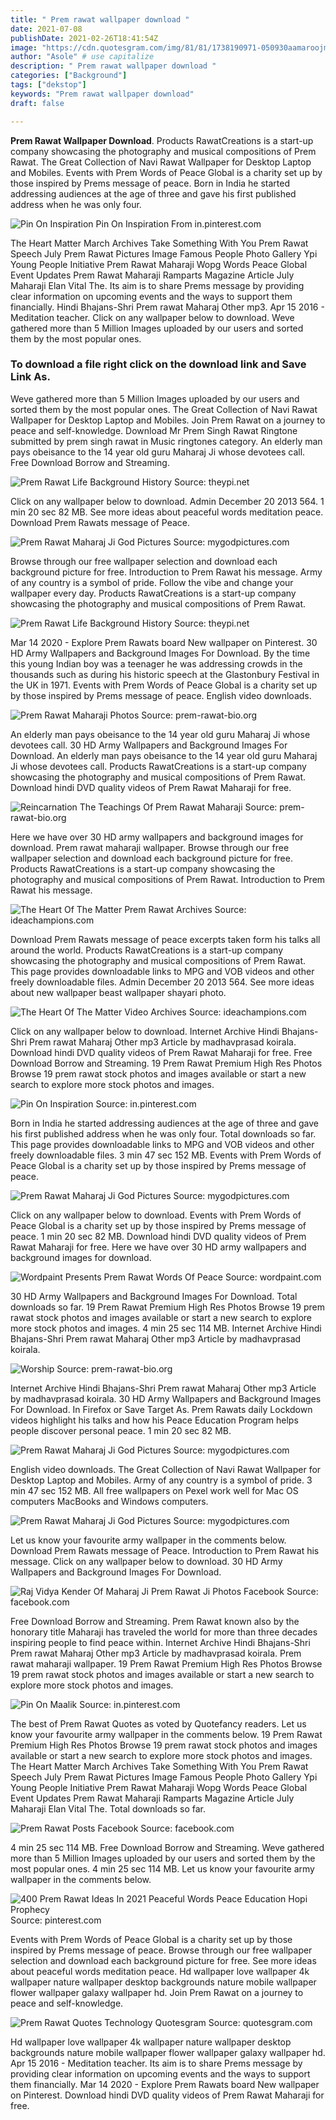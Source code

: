 ```yaml
---
title: " Prem rawat wallpaper download "
date: 2021-07-08
publishDate: 2021-02-26T18:41:54Z
image: "https://cdn.quotesgram.com/img/81/81/1738190971-050930aamaroojm116.jpg"
author: "Asole" # use capitalize
description: " Prem rawat wallpaper download "
categories: ["Background"]
tags: ["dekstop"]
keywords: "Prem rawat wallpaper download"
draft: false

---
```



**Prem Rawat Wallpaper Download**. Products RawatCreations is a start-up company showcasing the photography and musical compositions of Prem Rawat. The Great Collection of Navi Rawat Wallpaper for Desktop Laptop and Mobiles. Events with Prem Words of Peace Global is a charity set up by those inspired by Prems message of peace. Born in India he started addressing audiences at the age of three and gave his first published address when he was only four.

![Pin On Inspiration](https://i.pinimg.com/originals/ae/95/f0/ae95f08f4831de746ff95837f68d0032.jpg "Pin On Inspiration")
Pin On Inspiration From in.pinterest.com


The Heart Matter March Archives Take Something With You Prem Rawat Speech July Prem Rawat Pictures Image Famous People Photo Gallery Ypi Young People Initiative Prem Rawat Maharaji Wopg Words Peace Global Event Updates Prem Rawat Maharaji Ramparts Magazine Article July Maharaji Elan Vital The. Its aim is to share Prems message by providing clear information on upcoming events and the ways to support them financially. Hindi Bhajans-Shri Prem rawat Maharaj Other mp3. Apr 15 2016 - Meditation teacher. Click on any wallpaper below to download. Weve gathered more than 5 Million Images uploaded by our users and sorted them by the most popular ones.

### To download a file right click on the download link and Save Link As.

Weve gathered more than 5 Million Images uploaded by our users and sorted them by the most popular ones. The Great Collection of Navi Rawat Wallpaper for Desktop Laptop and Mobiles. Join Prem Rawat on a journey to peace and self-knowledge. Download Mr Prem Singh Rawat Ringtone submitted by prem singh rawat in Music ringtones category. An elderly man pays obeisance to the 14 year old guru Maharaj Ji whose devotees call. Free Download Borrow and Streaming.


![Prem Rawat Life Background History](http://theypi.net/img/mr10.png "Prem Rawat Life Background History")
Source: theypi.net

Click on any wallpaper below to download. Admin December 20 2013 564. 1 min 20 sec 82 MB. See more ideas about peaceful words meditation peace. Download Prem Rawats message of Peace.

![Prem Rawat Maharaj Ji God Pictures](https://www.mygodpictures.com/wp-content/uploads/2015/06/Prem-Rawat-Ji.jpg "Prem Rawat Maharaj Ji God Pictures")
Source: mygodpictures.com

Browse through our free wallpaper selection and download each background picture for free. Introduction to Prem Rawat his message. Army of any country is a symbol of pride. Follow the vibe and change your wallpaper every day. Products RawatCreations is a start-up company showcasing the photography and musical compositions of Prem Rawat.

![Prem Rawat Life Background History](http://theypi.net/img/mr7.jpg "Prem Rawat Life Background History")
Source: theypi.net

Mar 14 2020 - Explore Prem Rawats board New wallpaper on Pinterest. 30 HD Army Wallpapers and Background Images For Download. By the time this young Indian boy was a teenager he was addressing crowds in the thousands such as during his historic speech at the Glastonbury Festival in the UK in 1971. Events with Prem Words of Peace Global is a charity set up by those inspired by Prems message of peace. English video downloads.

![Prem Rawat Maharaji Photos](http://www.prem-rawat-bio.org/imgs/pinups/gallery/tn_photos10.jpg "Prem Rawat Maharaji Photos")
Source: prem-rawat-bio.org

An elderly man pays obeisance to the 14 year old guru Maharaj Ji whose devotees call. 30 HD Army Wallpapers and Background Images For Download. An elderly man pays obeisance to the 14 year old guru Maharaj Ji whose devotees call. Products RawatCreations is a start-up company showcasing the photography and musical compositions of Prem Rawat. Download hindi DVD quality videos of Prem Rawat Maharaji for free.

![Reincarnation The Teachings Of Prem Rawat Maharaji](http://www.prem-rawat-bio.org/dlm_pubs/elanvital/1980_0401/prem_rawat_38.jpg "Reincarnation The Teachings Of Prem Rawat Maharaji")
Source: prem-rawat-bio.org

Here we have over 30 HD army wallpapers and background images for download. Prem rawat maharaji wallpaper. Browse through our free wallpaper selection and download each background picture for free. Products RawatCreations is a start-up company showcasing the photography and musical compositions of Prem Rawat. Introduction to Prem Rawat his message.

![The Heart Of The Matter Prem Rawat Archives](http://www.ideachampions.com/heart/clear%20path.jpg "The Heart Of The Matter Prem Rawat Archives")
Source: ideachampions.com

Download Prem Rawats message of peace excerpts taken form his talks all around the world. Products RawatCreations is a start-up company showcasing the photography and musical compositions of Prem Rawat. This page provides downloadable links to MPG and VOB videos and other freely downloadable files. Admin December 20 2013 564. See more ideas about new wallpaper beast wallpaper shayari photo.

![The Heart Of The Matter Video Archives](http://www.ideachampions.com/heart/101205Gorakhpur_mk_571.png "The Heart Of The Matter Video Archives")
Source: ideachampions.com

Click on any wallpaper below to download. Internet Archive Hindi Bhajans-Shri Prem rawat Maharaj Other mp3 Article by madhavprasad koirala. Download hindi DVD quality videos of Prem Rawat Maharaji for free. Free Download Borrow and Streaming. 19 Prem Rawat Premium High Res Photos Browse 19 prem rawat stock photos and images available or start a new search to explore more stock photos and images.

![Pin On Inspiration](https://i.pinimg.com/originals/ae/95/f0/ae95f08f4831de746ff95837f68d0032.jpg "Pin On Inspiration")
Source: in.pinterest.com

Born in India he started addressing audiences at the age of three and gave his first published address when he was only four. Total downloads so far. This page provides downloadable links to MPG and VOB videos and other freely downloadable files. 3 min 47 sec 152 MB. Events with Prem Words of Peace Global is a charity set up by those inspired by Prems message of peace.

![Prem Rawat Maharaj Ji God Pictures](https://www.mygodpictures.com/wp-content/uploads/2015/06/Prem-Rawat-Image.jpg "Prem Rawat Maharaj Ji God Pictures")
Source: mygodpictures.com

Click on any wallpaper below to download. Events with Prem Words of Peace Global is a charity set up by those inspired by Prems message of peace. 1 min 20 sec 82 MB. Download hindi DVD quality videos of Prem Rawat Maharaji for free. Here we have over 30 HD army wallpapers and background images for download.

![Wordpaint Presents Prem Rawat Words Of Peace](https://www.wordpaint.com/images/prem_rawat/Prem-Rawat2.jpg "Wordpaint Presents Prem Rawat Words Of Peace")
Source: wordpaint.com

30 HD Army Wallpapers and Background Images For Download. Total downloads so far. 19 Prem Rawat Premium High Res Photos Browse 19 prem rawat stock photos and images available or start a new search to explore more stock photos and images. 4 min 25 sec 114 MB. Internet Archive Hindi Bhajans-Shri Prem rawat Maharaj Other mp3 Article by madhavprasad koirala.

![Worship](http://www.prem-rawat-bio.org/dlm_pubs/elanvital/1979_0304/prem_rawat_17.jpg "Worship")
Source: prem-rawat-bio.org

Internet Archive Hindi Bhajans-Shri Prem rawat Maharaj Other mp3 Article by madhavprasad koirala. 30 HD Army Wallpapers and Background Images For Download. In Firefox or Save Target As. Prem Rawats daily Lockdown videos highlight his talks and how his Peace Education Program helps people discover personal peace. 1 min 20 sec 82 MB.

![Prem Rawat Maharaj Ji God Pictures](https://www.mygodpictures.com/wp-content/uploads/2015/06/Prem-Rawat-Ji-Smilng.jpg "Prem Rawat Maharaj Ji God Pictures")
Source: mygodpictures.com

English video downloads. The Great Collection of Navi Rawat Wallpaper for Desktop Laptop and Mobiles. Army of any country is a symbol of pride. 3 min 47 sec 152 MB. All free wallpapers on Pexel work well for Mac OS computers MacBooks and Windows computers.

![Prem Rawat Maharaj Ji God Pictures](https://www.mygodpictures.com/wp-content/uploads/2015/06/Prem-Rawat-Ji-Giving-Speech.jpg "Prem Rawat Maharaj Ji God Pictures")
Source: mygodpictures.com

Let us know your favourite army wallpaper in the comments below. Download Prem Rawats message of Peace. Introduction to Prem Rawat his message. Click on any wallpaper below to download. 30 HD Army Wallpapers and Background Images For Download.

![Raj Vidya Kender Of Maharaj Ji Prem Rawat Ji Photos Facebook](https://lookaside.fbsbx.com/lookaside/crawler/media/?media_id=1803967233159913 "Raj Vidya Kender Of Maharaj Ji Prem Rawat Ji Photos Facebook")
Source: facebook.com

Free Download Borrow and Streaming. Prem Rawat known also by the honorary title Maharaji has traveled the world for more than three decades inspiring people to find peace within. Internet Archive Hindi Bhajans-Shri Prem rawat Maharaj Other mp3 Article by madhavprasad koirala. Prem rawat maharaji wallpaper. 19 Prem Rawat Premium High Res Photos Browse 19 prem rawat stock photos and images available or start a new search to explore more stock photos and images.

![Pin On Maalik](https://i.pinimg.com/originals/d4/42/97/d44297b9830aef9ea9cf4496dd3a8011.jpg "Pin On Maalik")
Source: in.pinterest.com

The best of Prem Rawat Quotes as voted by Quotefancy readers. Let us know your favourite army wallpaper in the comments below. 19 Prem Rawat Premium High Res Photos Browse 19 prem rawat stock photos and images available or start a new search to explore more stock photos and images. The Heart Matter March Archives Take Something With You Prem Rawat Speech July Prem Rawat Pictures Image Famous People Photo Gallery Ypi Young People Initiative Prem Rawat Maharaji Wopg Words Peace Global Event Updates Prem Rawat Maharaji Ramparts Magazine Article July Maharaji Elan Vital The. Total downloads so far.

![Prem Rawat Posts Facebook](https://lookaside.fbsbx.com/lookaside/crawler/media/?media_id=111953798963637 "Prem Rawat Posts Facebook")
Source: facebook.com

4 min 25 sec 114 MB. Free Download Borrow and Streaming. Weve gathered more than 5 Million Images uploaded by our users and sorted them by the most popular ones. 4 min 25 sec 114 MB. Let us know your favourite army wallpaper in the comments below.

![400 Prem Rawat Ideas In 2021 Peaceful Words Peace Education Hopi Prophecy](https://i.pinimg.com/236x/b1/90/01/b19001d0718b78753cd4ab647748624f--foundation-peace.jpg "400 Prem Rawat Ideas In 2021 Peaceful Words Peace Education Hopi Prophecy")
Source: pinterest.com

Events with Prem Words of Peace Global is a charity set up by those inspired by Prems message of peace. Browse through our free wallpaper selection and download each background picture for free. See more ideas about peaceful words meditation peace. Hd wallpaper love wallpaper 4k wallpaper nature wallpaper desktop backgrounds nature mobile wallpaper flower wallpaper galaxy wallpaper hd. Join Prem Rawat on a journey to peace and self-knowledge.

![Prem Rawat Quotes Technology Quotesgram](https://cdn.quotesgram.com/img/81/81/1738190971-050930aamaroojm116.jpg "Prem Rawat Quotes Technology Quotesgram")
Source: quotesgram.com

Hd wallpaper love wallpaper 4k wallpaper nature wallpaper desktop backgrounds nature mobile wallpaper flower wallpaper galaxy wallpaper hd. Apr 15 2016 - Meditation teacher. Its aim is to share Prems message by providing clear information on upcoming events and the ways to support them financially. Mar 14 2020 - Explore Prem Rawats board New wallpaper on Pinterest. Download hindi DVD quality videos of Prem Rawat Maharaji for free.

